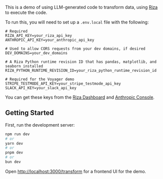 This is a demo of using LLM-generated code to transform data, using [Riza](https://riza.io) to execute the code.

To run this, you will need to set up a `.env.local` file with the following:

```
# Required
RIZA_API_KEY=your_riza_api_key
ANTHROPIC_API_KEY=your_anthropic_api_key

# Used to allow CORS requests from your dev domains, if desired
DEV_DOMAINS=your_dev_domains

# A Riza Python runtime revision ID that has pandas, matplotlib, and seaborn installed
RIZA_PYTHON_RUNTIME_REVISION_ID=your_riza_python_runtime_revision_id

# Required for the Voyager demo
STRIPE_TESTMODE_API_KEY=your_stripe_testmode_api_key
SLACK_API_KEY=your_slack_api_key
```

You can get these keys from the [Riza Dashboard](https://dashboard.riza.io) and [Anthropic Console](https://console.anthropic.com).

## Getting Started

First, run the development server:

```bash
npm run dev
# or
yarn dev
# or
pnpm dev
# or
bun dev
```

Open [http://localhost:3000/transform](http://localhost:3000/transform) for a frontend UI for the demo.
